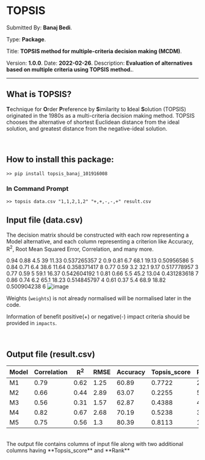 # TOPSIS

Submitted By: **Banaj Bedi**.

Type: **Package**.

Title: **TOPSIS method for multiple-criteria decision making (MCDM)**.

Version: **1.0.0**.
Date: **2022-02-26**.
Description: **Evaluation of alternatives based on multiple criteria using TOPSIS method.**.

---

## What is TOPSIS?

**T**echnique for **O**rder **P**reference by **S**imilarity to **I**deal **S**olution
(TOPSIS) originated in the 1980s as a multi-criteria decision making method.
TOPSIS chooses the alternative of shortest Euclidean distance from the ideal solution,
and greatest distance from the negative-ideal solution.

<br>

## How to install this package:

```
>> pip install topsis_banaj_101916008
```

### In Command Prompt

```
>> topsis data.csv "1,1,2,1,2" "+,+,-,-,+" result.csv
```

## Input file (data.csv)

The decision matrix should be constructed with each row representing a Model alternative, and each column representing a criterion like Accuracy, R<sup>2</sup>, Root Mean Squared Error, Correlation, and many more.

0.94	0.88	4.5	39	11.33	0.537265357	2
0.9	0.81	6.7	68.1	19.13	0.50956586	5
0.84	0.71	6.4	38.6	11.64	0.358371417	8
0.77	0.59	3.2	32.1	9.17	0.517778957	3
0.77	0.59	5	59.1	16.37	0.542604192	1
0.81	0.66	5.5	45.2	13.04	0.431283618	7
0.86	0.74	6.2	65.1	18.23	0.514845797	4
0.61	0.37	5.4	68.9	18.82	0.500904238	6
![image](https://user-images.githubusercontent.com/83486603/155836591-4d8f3e4d-3d1a-4a51-85ab-aa53ff411a98.png)


Weights (`weights`) is not already normalised will be normalised later in the code.

Information of benefit positive(+) or negative(-) impact criteria should be provided in `impacts`.

<br>

## Output file (result.csv)

| Model | Correlation | R<sup>2</sup> | RMSE | Accuracy | Topsis_score | Rank |
| ----- | ----------- | ------------- | ---- | -------- | ------------ | ---- |
| M1    | 0.79        | 0.62          | 1.25 | 60.89    | 0.7722       | 2    |
| M2    | 0.66        | 0.44          | 2.89 | 63.07    | 0.2255       | 5    |
| M3    | 0.56        | 0.31          | 1.57 | 62.87    | 0.4388       | 4    |
| M4    | 0.82        | 0.67          | 2.68 | 70.19    | 0.5238       | 3    |
| M5    | 0.75        | 0.56          | 1.3  | 80.39    | 0.8113       | 1    |

<br>
The output file contains columns of input file along with two additional columns having **Topsis_score** and **Rank**
